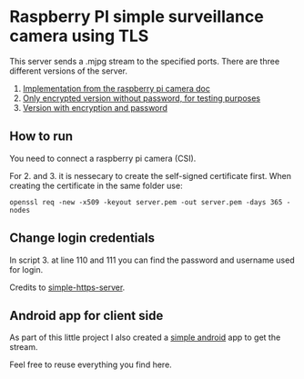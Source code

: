 # Raspberry PI simple surveillance camera using TLS

This server sends a .mjpg stream to the specified ports. There are three different versions of the server.

1. [Implementation from the raspberry pi camera doc](https://picamera.readthedocs.io/en/release-1.13/recipes2.html#web-streaming)
2. [Only encrypted version without password, for testing purposes](https://github.com/Madave94/simple_secure_surveillance_camera_raspi/blob/master/EncryptedHTTPSServer.py)
3. [Version with encryption and password](https://github.com/Madave94/simple_secure_surveillance_camera_raspi/blob/master/AuthAndEncryptedHTTPSServer.py)

## How to run

You need to connect a raspberry pi camera (CSI).

For 2. and 3. it is nessecary to create the self-signed certificate first. When creating the certificate in the same folder use:
```
openssl req -new -x509 -keyout server.pem -out server.pem -days 365 -nodes
```
## Change login credentials

In script 3. at line 110 and 111 you can find the password and username used for login.

Credits to [simple-https-server](https://gist.github.com/dergachev/7028596).

## Android app for client side

As part of this little project I also created a [simple android](https://github.com/Madave94/project-pondcontrol) app to get the stream.

Feel free to reuse everything you find here.
